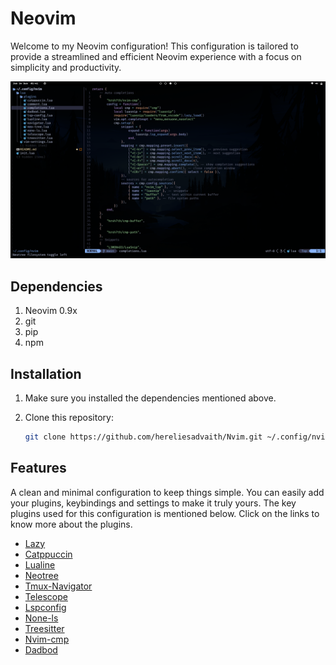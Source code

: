 # Neovim

Welcome to my Neovim configuration! This configuration is tailored to provide a streamlined and efficient Neovim experience with a focus on simplicity and productivity.

![](/static/nvim.png)

## Dependencies

1. Neovim 0.9x
2. git
2. pip
3. npm

## Installation

1. Make sure you installed the dependencies mentioned above.
2. Clone this repository:

   ```bash
   git clone https://github.com/hereliesadvaith/Nvim.git ~/.config/nvim
   ```

## Features

A clean and minimal configuration to keep things simple. You can easily add your plugins, keybindings and settings to make it truly yours. The key plugins used for this configuration is mentioned below. Click on the links to know more about the plugins.

- [Lazy](https://github.com/folke/lazy.nvim)
- [Catppuccin](https://github.com/catppuccin/nvim)
- [Lualine](https://github.com/nvim-lualine/lualine.nvim)
- [Neotree](https://github.com/nvim-neo-tree/neo-tree.nvim)
- [Tmux-Navigator](https://github.com/christoomey/vim-tmux-navigator)
- [Telescope](https://github.com/nvim-telescope/telescope.nvim)
- [Lspconfig](https://github.com/neovim/nvim-lspconfig)
- [None-ls](https://github.com/nvimtools/none-ls.nvim)
- [Treesitter](https://github.com/nvim-treesitter/nvim-treesitter)
- [Nvim-cmp](https://github.com/hrsh7th/nvim-cmp)
- [Dadbod](https://github.com/tpope/vim-dadbod)
